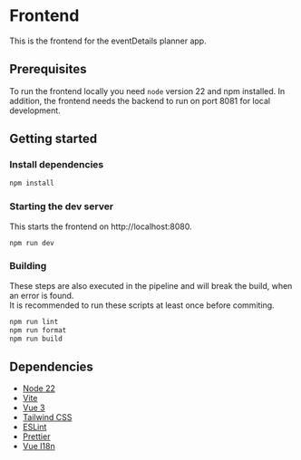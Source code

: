 # Frontend

This is the frontend for the eventDetails planner app.

## Prerequisites

To run the frontend locally you need `node` version 22 and npm installed.
In addition, the frontend needs the backend to run on port 8081 for local development.

## Getting started

### Install dependencies

```bash
npm install
```

### Starting the dev server

This starts the frontend on http://localhost:8080.

```bash
npm run dev
```

### Building

These steps are also executed in the pipeline and will break the build, when an error is found.  
It is recommended to run these scripts at least once before commiting.

```bash
npm run lint
npm run format
npm run build
```

## Dependencies

- [Node 22](https://nodejs.org/en/)
- [Vite](https://vitejs.dev/)
- [Vue 3](https://v3.vuejs.org/)
- [Tailwind CSS](https://tailwindcss.com/)
- [ESLint](https://eslint.org/)
- [Prettier](https://prettier.io/)
- [Vue I18n](https://vue-i18n.intlify.dev/)
